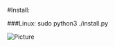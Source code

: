 #Install:

###Linux:
    sudo python3 ./install.py
    
![Picture](http://git.oschina.net/xiaohui_hubei/MyTranslater/blob/master/style/images/banner.png "Main UI")